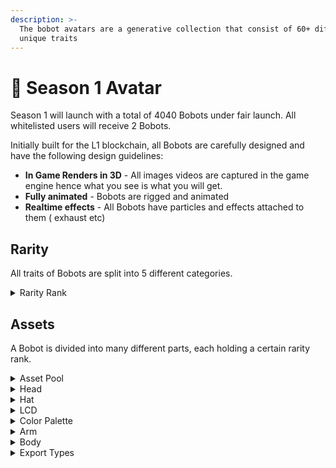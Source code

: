 ```yaml
---
description: >-
  The bobot avatars are a generative collection that consist of 60+ different
  unique traits
---
```


# 🤖 Season 1 Avatar

Season 1 will launch with a total of 4040 Bobots under fair launch. All whitelisted users will receive 2 Bobots.

Initially built for the L1 blockchain, all Bobots are carefully designed and have the following design guidelines:

* **In Game Renders in 3D** - All images videos are captured in the game engine hence what you see is what you will get.
* **Fully animated** - Bobots are rigged and animated
* **Realtime effects** - All Bobots have particles and effects attached to them ( exhaust etc)

## Rarity

All traits of Bobots are split into 5 different categories.

<details>

<summary>Rarity Rank</summary>

* Common&#x20;
* Uncommon&#x20;
* Rare&#x20;
* Ultra rare&#x20;
* Legendary

</details>

## Assets

A Bobot is divided into many different parts, each holding a certain rarity rank.

<details>

<summary>Asset Pool</summary>

* 10 Head Models&#x20;
* 20+ Hat Models&#x20;
* 5 Arm Models&#x20;
* 5 Leg Models&#x20;
* 10+ LCD Textures&#x20;
* 30+ Colour Palettes

Asset pool is still being refined at this moment.

</details>

<details>

<summary>Head</summary>



</details>

<details>

<summary>Hat</summary>



</details>

<details>

<summary>LCD</summary>



</details>

<details>

<summary>Color Palette</summary>



</details>

<details>

<summary>Arm</summary>



</details>

<details>

<summary>Body</summary>



</details>



<details>

<summary>Export Types</summary>

For the metadata, the Bobots will be captured in jpg,gif and mp4 format.

</details>
